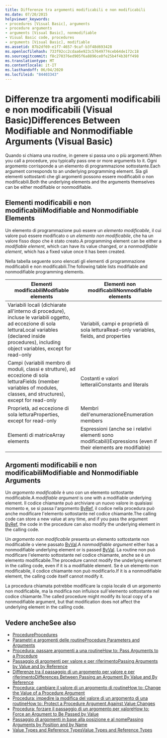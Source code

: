 ```yaml
---
title: Differenze tra argomenti modificabili e non modificabili
ms.date: 07/20/2015
helpviewer_keywords:
- procedures [Visual Basic], arguments
- procedure arguments
- arguments [Visual Basic], nonmodifiable
- Visual Basic code, procedures
- arguments [Visual Basic], modifiable
ms.assetid: 87b2df69-e1f7-4657-9caf-b3f48d693428
ms.openlocfilehash: 733f92cc2cdaa6e923c57649774ceb64de172c18
ms.sourcegitcommit: f8c270376ed905f6a8896ce0fe25b4f4b38ff498
ms.translationtype: MT
ms.contentlocale: it-IT
ms.lasthandoff: 06/04/2020
ms.locfileid: "84403343"
---
```

# <a name="differences-between-modifiable-and-nonmodifiable-arguments-visual-basic"></a><span data-ttu-id="18200-102">Differenze tra argomenti modificabili e non modificabili (Visual Basic)</span><span class="sxs-lookup"><span data-stu-id="18200-102">Differences Between Modifiable and Nonmodifiable Arguments (Visual Basic)</span></span>
<span data-ttu-id="18200-103">Quando si chiama una routine, in genere si passa uno o più argomenti.</span><span class="sxs-lookup"><span data-stu-id="18200-103">When you call a procedure, you typically pass one or more arguments to it.</span></span> <span data-ttu-id="18200-104">Ogni argomento corrisponde a un elemento di programmazione sottostante.</span><span class="sxs-lookup"><span data-stu-id="18200-104">Each argument corresponds to an underlying programming element.</span></span> <span data-ttu-id="18200-105">Sia gli elementi sottostanti che gli argomenti possono essere modificabili o non modificabili.</span><span class="sxs-lookup"><span data-stu-id="18200-105">Both the underlying elements and the arguments themselves can be either modifiable or nonmodifiable.</span></span>  
  
## <a name="modifiable-and-nonmodifiable-elements"></a><span data-ttu-id="18200-106">Elementi modificabili e non modificabili</span><span class="sxs-lookup"><span data-stu-id="18200-106">Modifiable and Nonmodifiable Elements</span></span>  
 <span data-ttu-id="18200-107">Un elemento di programmazione può essere un *elemento modificabile*, il cui valore può essere modificato o un *elemento non modificabile*, che ha un valore fisso dopo che è stato creato.</span><span class="sxs-lookup"><span data-stu-id="18200-107">A programming element can be either a *modifiable element*, which can have its value changed, or a *nonmodifiable element*, which has a fixed value once it has been created.</span></span>  
  
 <span data-ttu-id="18200-108">Nella tabella seguente sono elencati gli elementi di programmazione modificabili e non modificabili.</span><span class="sxs-lookup"><span data-stu-id="18200-108">The following table lists modifiable and nonmodifiable programming elements.</span></span>  
  
|<span data-ttu-id="18200-109">Elementi modificabili</span><span class="sxs-lookup"><span data-stu-id="18200-109">Modifiable elements</span></span>|<span data-ttu-id="18200-110">Elementi non modificabili</span><span class="sxs-lookup"><span data-stu-id="18200-110">Nonmodifiable elements</span></span>|  
|-------------------------|----------------------------|  
|<span data-ttu-id="18200-111">Variabili locali (dichiarate all'interno di procedure), incluse le variabili oggetto, ad eccezione di sola lettura</span><span class="sxs-lookup"><span data-stu-id="18200-111">Local variables (declared inside procedures), including object variables, except for read-only</span></span>|<span data-ttu-id="18200-112">Variabili, campi e proprietà di sola lettura</span><span class="sxs-lookup"><span data-stu-id="18200-112">Read-only variables, fields, and properties</span></span>|  
|<span data-ttu-id="18200-113">Campi (variabili membro di moduli, classi e strutture), ad eccezione di sola lettura</span><span class="sxs-lookup"><span data-stu-id="18200-113">Fields (member variables of modules, classes, and structures), except for read-only</span></span>|<span data-ttu-id="18200-114">Costanti e valori letterali</span><span class="sxs-lookup"><span data-stu-id="18200-114">Constants and literals</span></span>|  
|<span data-ttu-id="18200-115">Proprietà, ad eccezione di sola lettura</span><span class="sxs-lookup"><span data-stu-id="18200-115">Properties, except for read-only</span></span>|<span data-ttu-id="18200-116">Membri dell'enumerazione</span><span class="sxs-lookup"><span data-stu-id="18200-116">Enumeration members</span></span>|  
|<span data-ttu-id="18200-117">Elementi di matrice</span><span class="sxs-lookup"><span data-stu-id="18200-117">Array elements</span></span>|<span data-ttu-id="18200-118">Espressioni (anche se i relativi elementi sono modificabili)</span><span class="sxs-lookup"><span data-stu-id="18200-118">Expressions (even if their elements are modifiable)</span></span>|  
  
## <a name="modifiable-and-nonmodifiable-arguments"></a><span data-ttu-id="18200-119">Argomenti modificabili e non modificabili</span><span class="sxs-lookup"><span data-stu-id="18200-119">Modifiable and Nonmodifiable Arguments</span></span>  
 <span data-ttu-id="18200-120">Un *argomento modificabile* è uno con un elemento sottostante modificabile.</span><span class="sxs-lookup"><span data-stu-id="18200-120">A *modifiable argument* is one with a modifiable underlying element.</span></span> <span data-ttu-id="18200-121">Il codice chiamante può archiviare un nuovo valore in qualsiasi momento e, se si passa l'argomento [ByRef](../../../language-reference/modifiers/byref.md), il codice nella procedura può anche modificare l'elemento sottostante nel codice chiamante.</span><span class="sxs-lookup"><span data-stu-id="18200-121">The calling code can store a new value at any time, and if you pass the argument [ByRef](../../../language-reference/modifiers/byref.md), the code in the procedure can also modify the underlying element in the calling code.</span></span>  
  
 <span data-ttu-id="18200-122">Un *argomento non modificabile* presenta un elemento sottostante non modificabile o viene passato [ByVal](../../../language-reference/modifiers/byval.md).</span><span class="sxs-lookup"><span data-stu-id="18200-122">A *nonmodifiable argument* either has a nonmodifiable underlying element or is passed [ByVal](../../../language-reference/modifiers/byval.md).</span></span> <span data-ttu-id="18200-123">La routine non può modificare l'elemento sottostante nel codice chiamante, anche se è un elemento modificabile.</span><span class="sxs-lookup"><span data-stu-id="18200-123">The procedure cannot modify the underlying element in the calling code, even if it is a modifiable element.</span></span> <span data-ttu-id="18200-124">Se è un elemento non modificabile, il codice chiamante non può modificarlo.</span><span class="sxs-lookup"><span data-stu-id="18200-124">If it is a nonmodifiable element, the calling code itself cannot modify it.</span></span>  
  
 <span data-ttu-id="18200-125">La procedura chiamata potrebbe modificare la copia locale di un argomento non modificabile, ma la modifica non influisce sull'elemento sottostante nel codice chiamante.</span><span class="sxs-lookup"><span data-stu-id="18200-125">The called procedure might modify its local copy of a nonmodifiable argument, but that modification does not affect the underlying element in the calling code.</span></span>  
  
## <a name="see-also"></a><span data-ttu-id="18200-126">Vedere anche</span><span class="sxs-lookup"><span data-stu-id="18200-126">See also</span></span>

- [<span data-ttu-id="18200-127">Procedure</span><span class="sxs-lookup"><span data-stu-id="18200-127">Procedures</span></span>](./index.md)
- [<span data-ttu-id="18200-128">Parametri e argomenti delle routine</span><span class="sxs-lookup"><span data-stu-id="18200-128">Procedure Parameters and Arguments</span></span>](./procedure-parameters-and-arguments.md)
- [<span data-ttu-id="18200-129">Procedura: passare argomenti a una routine</span><span class="sxs-lookup"><span data-stu-id="18200-129">How to: Pass Arguments to a Procedure</span></span>](./how-to-pass-arguments-to-a-procedure.md)
- [<span data-ttu-id="18200-130">Passaggio di argomenti per valore e per riferimento</span><span class="sxs-lookup"><span data-stu-id="18200-130">Passing Arguments by Value and by Reference</span></span>](./passing-arguments-by-value-and-by-reference.md)
- [<span data-ttu-id="18200-131">Differenze tra il passaggio di un argomento per valore e per riferimento</span><span class="sxs-lookup"><span data-stu-id="18200-131">Differences Between Passing an Argument By Value and By Reference</span></span>](./differences-between-passing-an-argument-by-value-and-by-reference.md)
- [<span data-ttu-id="18200-132">Procedura: cambiare il valore di un argomento di routine</span><span class="sxs-lookup"><span data-stu-id="18200-132">How to: Change the Value of a Procedure Argument</span></span>](./how-to-change-the-value-of-a-procedure-argument.md)
- [<span data-ttu-id="18200-133">Procedura: impedire la modifica del valore di un argomento di una routine</span><span class="sxs-lookup"><span data-stu-id="18200-133">How to: Protect a Procedure Argument Against Value Changes</span></span>](./how-to-protect-a-procedure-argument-against-value-changes.md)
- [<span data-ttu-id="18200-134">Procedura: forzare il passaggio di un argomento per valore</span><span class="sxs-lookup"><span data-stu-id="18200-134">How to: Force an Argument to Be Passed by Value</span></span>](./how-to-force-an-argument-to-be-passed-by-value.md)
- [<span data-ttu-id="18200-135">Passaggio di argomenti in base alla posizione e al nome</span><span class="sxs-lookup"><span data-stu-id="18200-135">Passing Arguments by Position and by Name</span></span>](./passing-arguments-by-position-and-by-name.md)
- [<span data-ttu-id="18200-136">Value Types and Reference Types</span><span class="sxs-lookup"><span data-stu-id="18200-136">Value Types and Reference Types</span></span>](../data-types/value-types-and-reference-types.md)
